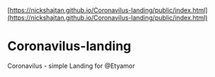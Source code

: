 [https://nickshajtan.github.io/Coronavilus-landing/public/index.html](https://nickshajtan.github.io/Coronavilus-landing/public/index.html)

# Coronavilus-landing
Coronavilus - simple Landing for @Etyamor
